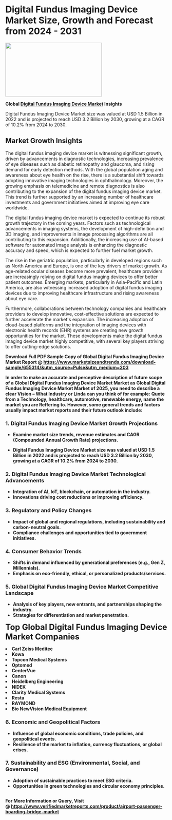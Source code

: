 <H1>Digital Fundus Imaging Device Market Size, Growth and Forecast from 2024 - 2031</H1><img class="aligncenter size-medium wp-image-584254" src="https://thirdeyenews.in/wp-content/uploads/2024/09/Global-Market-Research-300x168.jpeg" alt="" width="300" height="168" /><p><strong>Global&nbsp;<a href="https://www.marketsizeandtrends.com/download-sample/655314/&amp;utm_source=Pulse&amp;utm_medium=203">Digital Fundus Imaging Device Market</a> Insights</strong></p><p>Digital Fundus Imaging Device Market size was valued at USD 1.5 Billion in 2022 and is projected to reach USD 3.2 Billion by 2030, growing at a CAGR of 10.2% from 2024 to 2030.</p><p><h2>Market Growth Insights</h2> <p>The digital fundus imaging device market is witnessing significant growth, driven by advancements in diagnostic technologies, increasing prevalence of eye diseases such as diabetic retinopathy and glaucoma, and rising demand for early detection methods. With the global population aging and awareness about eye health on the rise, there is a substantial shift towards adopting innovative imaging technologies in ophthalmology. Moreover, the growing emphasis on telemedicine and remote diagnostics is also contributing to the expansion of the digital fundus imaging device market. This trend is further supported by an increasing number of healthcare investments and government initiatives aimed at improving eye care worldwide.</p> <p><strong></strong></p> <p>The digital fundus imaging device market is expected to continue its robust growth trajectory in the coming years. Factors such as technological advancements in imaging systems, the development of high-definition and 3D imaging, and improvements in image processing algorithms are all contributing to this expansion. Additionally, the increasing use of AI-based software for automated image analysis is enhancing the diagnostic accuracy and speed, which is expected to further fuel market growth.</p> <p>The rise in the geriatric population, particularly in developed regions such as North America and Europe, is one of the key drivers of market growth. As age-related ocular diseases become more prevalent, healthcare providers are increasingly relying on digital fundus imaging devices to offer better patient outcomes. Emerging markets, particularly in Asia-Pacific and Latin America, are also witnessing increased adoption of digital fundus imaging devices due to improving healthcare infrastructure and rising awareness about eye care.</p> <p>Furthermore, collaborations between technology companies and healthcare providers to develop innovative, cost-effective solutions are expected to further accelerate the market's expansion. The increasing adoption of cloud-based platforms and the integration of imaging devices with electronic health records (EHR) systems are creating new growth opportunities for the market. These developments make the digital fundus imaging device market highly competitive, with several key players striving to offer cutting-edge solutions.</p> <p><strong></p><p><span class=""><strong>Download Full PDF Sample Copy of Global Digital Fundus Imaging Device Market Report</strong> @ <a href="https://www.marketsizeandtrends.com/download-sample/655314/&amp;utm_source=Pulse&amp;utm_medium=203" target="_blank">https://www.marketsizeandtrends.com/download-sample/655314/&amp;utm_source=Pulse&amp;utm_medium=203</a></span></p><p>In order to make an accurate and perceptive description of future scope of a Global&nbsp;Digital Fundus Imaging Device Market Market as Global&nbsp;Digital Fundus Imaging Device Market Market of 2025, you need to describe a clear Vision &ndash; What Industry or Linda can you think of for example: Quote from a Technology, healthcare, automotive, renewable energy, name the market you are Reffering to. However, some general trends and factors usually impact market reports and their future outlook include:</p><h3>1.&nbsp;<strong>Digital Fundus Imaging Device Market Growth Projections</strong></h3><ul><li>Examine market size trends, revenue estimates and CAGR (Compounded Annual Growth Rate) projections.</li><li><p>Digital Fundus Imaging Device Market size was valued at USD 1.5 Billion in 2022 and is projected to reach USD 3.2 Billion by 2030, growing at a CAGR of 10.2% from 2024 to 2030.</p></li></ul><h3>2.&nbsp;<strong>Digital Fundus Imaging Device Market Technological Advancements</strong></h3><ul><li>Integration of AI, IoT, blockchain, or automation in the industry.</li><li>Innovations driving cost reductions or improving efficiency.</li></ul><h3>3.&nbsp;<strong>Regulatory and Policy Changes</strong></h3><ul><li>Impact of global and regional regulations, including sustainability and carbon-neutral goals.</li><li>Compliance challenges and opportunities tied to government initiatives.</li></ul><h3>4.&nbsp;<strong>Consumer Behavior Trends</strong></h3><ul><li>Shifts in demand influenced by generational preferences (e.g., Gen Z, Millennials).</li><li>Emphasis on eco-friendly, ethical, or personalized products/services.</li></ul><h3>5.&nbsp;<strong>Global Digital Fundus Imaging Device Market Competitive Landscape</strong></h3><ul><li>Analysis of key players, new entrants, and partnerships shaping the industry.</li><li>Strategies for differentiation and market penetration.</li></ul><p data-pm-slice="1 1 []"><span style="color: inherit; font-family: inherit; font-size: 25px;">Top Global Digital Fundus Imaging Device Market Companies</span></p><div class="" data-test-id=""><p><li>Carl Zeiss Meditec</li><li> Kowa</li><li> Topcon Medical Systems</li><li> Optomed</li><li> CenterVue</li><li> Canon</li><li> Heidelberg Engineering</li><li> NIDEK</li><li> Clarity Medical Systems</li><li> Resta</li><li> RAYMOND</li><li> Bio NewVision Medical Equipment</li></p></div><h3>6.&nbsp;<strong>Economic and Geopolitical Factors</strong></h3><ul><li>Influence of global economic conditions, trade policies, and geopolitical events.</li><li>Resilience of the market to inflation, currency fluctuations, or global crises.</li></ul><h3>7.&nbsp;<strong>Sustainability and ESG (Environmental, Social, and Governance)</strong></h3><ul><li>Adoption of sustainable practices to meet ESG criteria.</li><li>Opportunities in green technologies and circular economy principles.</li></ul><h2><strong style="font-size: 14px;">For More Information or Query, Visit @&nbsp;</strong><a style="background-color: #ffffff; font-size: 14px;" href="https://www.marketsizeandtrends.com/report/digital-fundus-imaging-device-market/" target="_blank">https://www.verifiedmarketreports.com/product/airport-passenger-boarding-bridge-market</a></h2>
